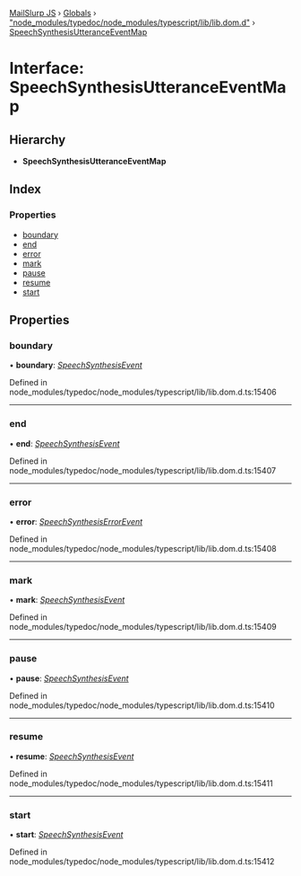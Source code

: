 [MailSlurp JS](../README.md) › [Globals](../globals.md) › ["node_modules/typedoc/node_modules/typescript/lib/lib.dom.d"](../modules/_node_modules_typedoc_node_modules_typescript_lib_lib_dom_d_.md) › [SpeechSynthesisUtteranceEventMap](_node_modules_typedoc_node_modules_typescript_lib_lib_dom_d_.speechsynthesisutteranceeventmap.md)

# Interface: SpeechSynthesisUtteranceEventMap

## Hierarchy

* **SpeechSynthesisUtteranceEventMap**

## Index

### Properties

* [boundary](_node_modules_typedoc_node_modules_typescript_lib_lib_dom_d_.speechsynthesisutteranceeventmap.md#boundary)
* [end](_node_modules_typedoc_node_modules_typescript_lib_lib_dom_d_.speechsynthesisutteranceeventmap.md#end)
* [error](_node_modules_typedoc_node_modules_typescript_lib_lib_dom_d_.speechsynthesisutteranceeventmap.md#error)
* [mark](_node_modules_typedoc_node_modules_typescript_lib_lib_dom_d_.speechsynthesisutteranceeventmap.md#mark)
* [pause](_node_modules_typedoc_node_modules_typescript_lib_lib_dom_d_.speechsynthesisutteranceeventmap.md#pause)
* [resume](_node_modules_typedoc_node_modules_typescript_lib_lib_dom_d_.speechsynthesisutteranceeventmap.md#resume)
* [start](_node_modules_typedoc_node_modules_typescript_lib_lib_dom_d_.speechsynthesisutteranceeventmap.md#start)

## Properties

###  boundary

• **boundary**: *[SpeechSynthesisEvent](_node_modules_typedoc_node_modules_typescript_lib_lib_dom_d_.speechsynthesisevent.md)*

Defined in node_modules/typedoc/node_modules/typescript/lib/lib.dom.d.ts:15406

___

###  end

• **end**: *[SpeechSynthesisEvent](_node_modules_typedoc_node_modules_typescript_lib_lib_dom_d_.speechsynthesisevent.md)*

Defined in node_modules/typedoc/node_modules/typescript/lib/lib.dom.d.ts:15407

___

###  error

• **error**: *[SpeechSynthesisErrorEvent](_node_modules_typedoc_node_modules_typescript_lib_lib_dom_d_.speechsynthesiserrorevent.md)*

Defined in node_modules/typedoc/node_modules/typescript/lib/lib.dom.d.ts:15408

___

###  mark

• **mark**: *[SpeechSynthesisEvent](_node_modules_typedoc_node_modules_typescript_lib_lib_dom_d_.speechsynthesisevent.md)*

Defined in node_modules/typedoc/node_modules/typescript/lib/lib.dom.d.ts:15409

___

###  pause

• **pause**: *[SpeechSynthesisEvent](_node_modules_typedoc_node_modules_typescript_lib_lib_dom_d_.speechsynthesisevent.md)*

Defined in node_modules/typedoc/node_modules/typescript/lib/lib.dom.d.ts:15410

___

###  resume

• **resume**: *[SpeechSynthesisEvent](_node_modules_typedoc_node_modules_typescript_lib_lib_dom_d_.speechsynthesisevent.md)*

Defined in node_modules/typedoc/node_modules/typescript/lib/lib.dom.d.ts:15411

___

###  start

• **start**: *[SpeechSynthesisEvent](_node_modules_typedoc_node_modules_typescript_lib_lib_dom_d_.speechsynthesisevent.md)*

Defined in node_modules/typedoc/node_modules/typescript/lib/lib.dom.d.ts:15412
